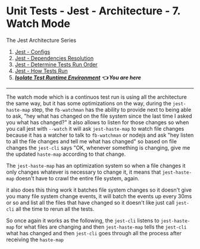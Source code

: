# Unit Tests - Jest - Architecture - 7. Watch Mode

The Jest Architecture Series

1. [Jest - Configs](./1-configs.md)
2. [Jest - Dependencies Resolution](./2-dependency-resolutions.md)
3. [Jest - Determine Tests Run Order](./3-determining-how-to-run-tests.md)
4. [Jest - How Tests Run](./4-running-tests.md)
5. **_[Isolate Test Runtime Environment](./4-running-tests.md) 👈 You are here_**

---

The watch mode which is a continuos test run is using all the architecture the same way, but it has some optimizations on the way, during the `jest-haste-map` step, the `fb-watchman` has the ability to provide next to being able to ask, "hey what has changed on the file system since the last time I asked you what has changed?" it also allows to listen for those changes so when you call jest with `--watch` it will ask `jest-haste-map` to watch file changes because it has a watcher to talk to `fb-watchman` or nodejs and ask "hey listen to all the file changes and tell me what has changed" so based on file changes the `jest-cli` says "OK, whenever something is changing, give me the updated `haste-map` according to that change.

The `jest-haste-map` has an optimization system so when a file changes it only changes whatever is necessary to change it, it means that `jest-haste-map` doesn't have to crawl the entire file system, again.

it also does this thing work it batches file system changes so it doesn't give you many file system change events, it will batch the events up every 30ms or so and list all the files that have changed so it doesn't like just call `jest-cli` all the time to rerun all the tests.

So once again it works as the following, the `jest-cli` listens to `jest-haste-map` for what files are changing and then `jest-haste-map` tells the `jest-cli` what has changed and then `jest-cli` goes through all the process after receiving the `haste-map`

